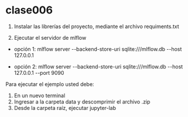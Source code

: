 # clase006

1. Instalar las librerías del proyecto, mediante el archivo requiments.txt 

2. Ejecutar el servidor de mlflow

* opción 1: mlflow server --backend-store-uri sqlite:///mlflow.db  --host 127.0.0.1 

* opción 2: mlflow server --backend-store-uri sqlite:///mlflow.db  --host 127.0.0.1 --port 9090


Para ejecutar el ejemplo usted debe:

1. En un nuevo terminal 
1. Ingresar a la carpeta data y descomprimir el archivo .zip
2. Desde la carpeta raíz, ejecutar jupyter-lab

